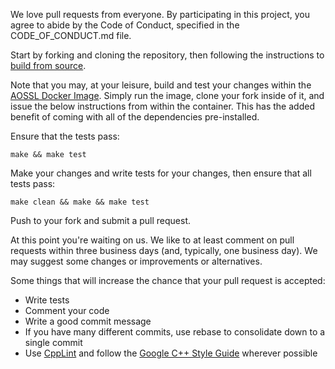 We love pull requests from everyone.  By participating in this project, you agree to abide by the Code of Conduct, specified in the CODE_OF_CONDUCT.md file.

Start by forking and cloning the repository, then following the instructions to [build from source](http://aosharedservicelibrary.readthedocs.io/en/latest/quickstart.html).

Note that you may, at your leisure, build and test your changes within the [AOSSL Docker Image](http://aosharedservicelibrary.readthedocs.io/en/latest/quickstart.html).  Simply run the image, clone your fork inside of it, and issue the below instructions from within the container.  This has the added benefit of coming with all of the dependencies pre-installed.

Ensure that the tests pass:

`make && make test`

Make your changes and write tests for your changes, then ensure that all tests pass:

`make clean && make && make test`

Push to your fork and submit a pull request.

At this point you're waiting on us. We like to at least comment on pull requests within three business days (and, typically, one business day). We may suggest some changes or improvements or alternatives.

Some things that will increase the chance that your pull request is accepted:

* Write tests
* Comment your code
* Write a good commit message
* If you have many different commits, use rebase to consolidate down to a single commit
* Use [CppLint](https://github.com/google/styleguide/tree/gh-pages/cpplint) and follow the [Google C++ Style Guide](https://github.com/google/styleguide) wherever possible
